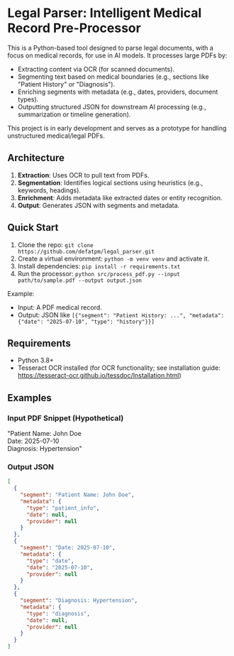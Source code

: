# Legal Parser: Intelligent Medical Record Pre-Processor

This is a Python-based tool designed to parse legal documents, with a focus on medical records, for use in AI models. It processes large PDFs by:
- Extracting content via OCR (for scanned documents).
- Segmenting text based on medical boundaries (e.g., sections like "Patient History" or "Diagnosis").
- Enriching segments with metadata (e.g., dates, providers, document types).
- Outputting structured JSON for downstream AI processing (e.g., summarization or timeline generation).

This project is in early development and serves as a prototype for handling unstructured medical/legal PDFs.

## Architecture
1. **Extraction**: Uses OCR to pull text from PDFs.
2. **Segmentation**: Identifies logical sections using heuristics (e.g., keywords, headings).
3. **Enrichment**: Adds metadata like extracted dates or entity recognition.
4. **Output**: Generates JSON with segments and metadata.

## Quick Start
1. Clone the repo: `git clone https://github.com/defatpm/legal_parser.git`
2. Create a virtual environment: `python -m venv venv` and activate it.
3. Install dependencies: `pip install -r requirements.txt`
4. Run the processor: `python src/process_pdf.py --input path/to/sample.pdf --output output.json`

Example:
- Input: A PDF medical record.
- Output: JSON like `[{"segment": "Patient History: ...", "metadata": {"date": "2025-07-10", "type": "history"}}]`

## Requirements
- Python 3.8+
- Tesseract OCR installed (for OCR functionality; see installation guide: https://tesseract-ocr.github.io/tessdoc/Installation.html)

## Examples
### Input PDF Snippet (Hypothetical)
"Patient Name: John Doe  
Date: 2025-07-10  
Diagnosis: Hypertension"

### Output JSON
```json
[
  {
    "segment": "Patient Name: John Doe",
    "metadata": {
      "type": "patient_info",
      "date": null,
      "provider": null
    }
  },
  {
    "segment": "Date: 2025-07-10",
    "metadata": {
      "type": "date",
      "date": "2025-07-10",
      "provider": null
    }
  },
  {
    "segment": "Diagnosis: Hypertension",
    "metadata": {
      "type": "diagnosis",
      "date": null,
      "provider": null
    }
  }
]
